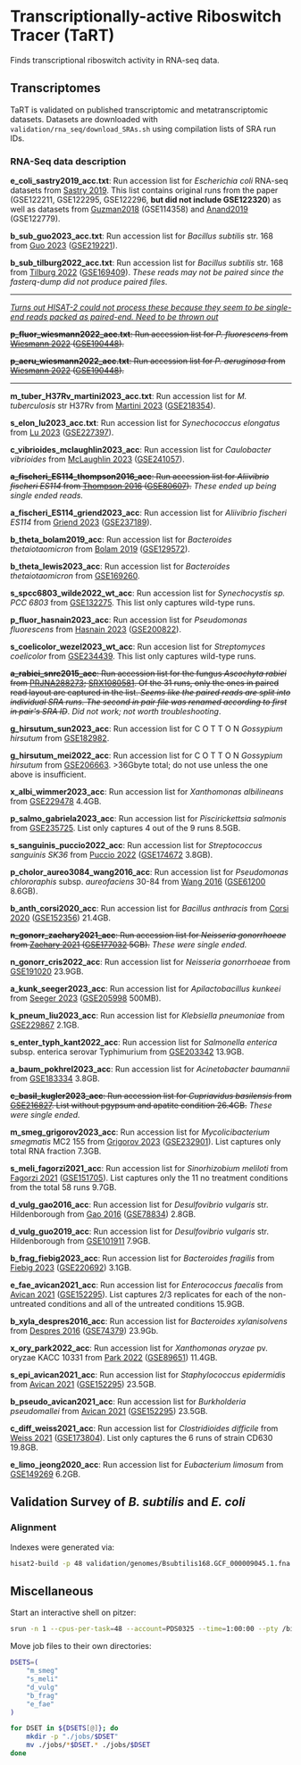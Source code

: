 # Transcriptionally-active Riboswitch Tracer (TaRT)

Finds transcriptional riboswitch activity in RNA-seq data.

## Transcriptomes

TaRT is validated on published transcriptomic and metatranscriptomic datasets. Datasets are downloaded with  `validation/rna_seq/download_SRAs.sh` using compilation lists of SRA run IDs.

### RNA-Seq data description

**e_coli_sastry2019_acc.txt**: Run accession list for *Escherichia coli* RNA-seq datasets from [Sastry 2019](https://www.nature.com/articles/s41467-019-13483-w). This list contains original runs from the paper (GSE122211, GSE122295, GSE122296, **but did not include GSE122320**) as well as datasets from [Guzman2018](https://www.biorxiv.org/content/10.1101/310946v2.full) (GSE114358) and [Anand2019](https://www.nature.com/articles/s41564-018-0340-2) (GSE122779).

**b_sub_guo2023_acc.txt**: Run accession list for *Bacillus subtilis* str. 168 from [Guo 2023](https://www.ncbi.nlm.nih.gov/pmc/articles/PMC9879117/) ([GSE219221](https://www.ncbi.nlm.nih.gov/geo/query/acc.cgi?acc=GSE219221)).

**b_sub_tilburg2022_acc.txt**: Run accession list for *Bacillus subtilis* str. 168 from [Tilburg 2022](https://www.ncbi.nlm.nih.gov/pmc/articles/PMC9049611/) ([GSE169409](https://www.ncbi.nlm.nih.gov/geo/query/acc.cgi?acc=GSE169409)). *These reads may not be paired since the fasterq-dump did not produce paired files*.

---
*<u>Turns out HISAT-2 could not process these because they seem to be single-end reads packed as paired-end. Need to be thrown out</u>*

~~**p_fluor_wiesmann2022_acc.txt**: Run accession list for *P. fluorescens* from [Wiesmann 2022](https://www.nature.com/articles/s41396-022-01343-3) ([GSE190448](https://www.ncbi.nlm.nih.gov/geo/query/acc.cgi?acc=GSE190448)).~~

~~**p_aeru_wiesmann2022_acc.txt**: Run accession list for *P. aeruginosa* from [Wiesmann 2022](https://www.nature.com/articles/s41396-022-01343-3) ([GSE190448](https://www.ncbi.nlm.nih.gov/geo/query/acc.cgi?acc=GSE190448)).~~

---
**m_tuber_H37Rv_martini2023_acc.txt**: Run accession list for *M. tuberculosis* str H37Rv from [Martini 2023](https://www.ncbi.nlm.nih.gov/pmc/articles/PMC10178195/) ([GSE218354](https://www.ncbi.nlm.nih.gov/geo/query/acc.cgi?acc=GSE218354)).

**s_elon_lu2023_acc.txt**: Run accession list for *Synechococcus elongatus* from [Lu 2023](https://www.ncbi.nlm.nih.gov/pmc/articles/PMC10365998/) ([GSE227397](https://www.ncbi.nlm.nih.gov/geo/query/acc.cgi?acc=GSE227397)).

**c_vibrioides_mclaughlin2023_acc**: Run accession list for *Caulobacter vibrioides* from [McLaughlin 2023](https://pubmed.ncbi.nlm.nih.gov/37645952/) ([GSE241057](https://www.ncbi.nlm.nih.gov/geo/query/acc.cgi?acc=GSE241057)).

~~**a_fischeri_ES114_thompson2016_acc**: Run accession list for *Aliivibrio fischeri ES114* from [Thompson 2016](https://www.ncbi.nlm.nih.gov/pmc/articles/PMC5409853/) ([GSE80607](https://www.ncbi.nlm.nih.gov/geo/query/acc.cgi?acc=GSE80607)).~~ *These ended up being single ended reads.*

**a_fischeri_ES114_griend2023_acc**: Run accession list for *Aliivibrio fischeri ES114* from [Griend 2023](https://www.ncbi.nlm.nih.gov/pmc/articles/PMC10441365/) ([GSE237189](https://www.ncbi.nlm.nih.gov/geo/query/acc.cgi?acc=GSE237189)).

**b_theta_bolam2019_acc**: Run accession list for *Bacteroides thetaiotaomicron* from [Bolam 2019](https://www.nature.com/articles/s41564-019-0466-x) ([GSE129572](https://www.ncbi.nlm.nih.gov/geo/query/acc.cgi?acc=GSE129572)).

**b_theta_lewis2023_acc**: Run accession list for *Bacteroides thetaiotaomicron* from [GSE169260](https://www.ncbi.nlm.nih.gov/geo/query/acc.cgi?acc=GSE169260).

**s_spcc6803_wilde2022_wt_acc**: Run accession list for *Synechocystis sp. PCC 6803* from [GSE132275](https://www.ncbi.nlm.nih.gov/geo/query/acc.cgi?acc=GSE132275). This list only captures wild-type runs.

**p_fluor_hasnain2023_acc**: Run accession list for *Pseudomonas fluorescens* from [Hasnain 2023](https://www.ncbi.nlm.nih.gov/pmc/articles/PMC10229592/) ([GSE200822](https://www.ncbi.nlm.nih.gov/geo/query/acc.cgi?acc=GSE200822)).

**s_coelicolor_wezel2023_wt_acc**: Run accesion list for *Streptomyces coelicolor* from [GSE234439](https://www.ncbi.nlm.nih.gov/geo/query/acc.cgi?acc=GSE234439). This list only captures wild-type runs.

~~**a_rabiei_snrc2015_acc**: Run accession list for the fungus *Ascochyta rabiei* from [PRJNA288273](https://www.ncbi.nlm.nih.gov/bioproject/PRJNA288273); [SRX1080581](https://www.ncbi.nlm.nih.gov/sra/SRX1080581[accn]). Of the 31 runs, only the ones in paired read layout are captured in the list. *Seems like the paired reads are split into individual SRA runs. The second in pair file was renamed according to first in pair's SRA ID*~~. *Did not work; not worth troubleshooting*.

**g_hirsutum_sun2023_acc**: Run accession list for C O T T O N *Gossypium hirsutum* from [GSE182982](https://www.ncbi.nlm.nih.gov/geo/query/acc.cgi?acc=GSE182982).

**g_hirsutum_mei2022_acc**: Run accession list for C O T T O N *Gossypium hirsutum* from [GSE206663](https://www.ncbi.nlm.nih.gov/geo/query/acc.cgi?acc=GSE206663). >36Gbyte total; do not use unless the one above is insufficient.

**x_albi_wimmer2023_acc**: Run accession list for *Xanthomonas albilineans* from [GSE229478](https://www.ncbi.nlm.nih.gov/geo/query/acc.cgi?acc=GSE229478) 4.4GB.

**p_salmo_gabriela2023_acc**: Run accession list for *Piscirickettsia salmonis* from [GSE235725](https://www.ncbi.nlm.nih.gov/geo/query/acc.cgi?acc=GSE235725). List only captures 4 out of the 9 runs 8.5GB.

**s_sanguinis_puccio2022_acc**: Run accession list for *Streptococcus sanguinis SK36* from [Puccio 2022](<https://www.ncbi.nlm.nih.gov/pmc/articles/PMC8844241/>) ([GSE174672](https://www.ncbi.nlm.nih.gov/geo/query/acc.cgi?acc=GSE174672) 3.8GB).

**p_cholor_aureo3084_wang2016_acc**: Run accession list for *Pseudomonas chlororaphis* subsp. *aureofaciens* 30-84 from [Wang 2016](https://www.ncbi.nlm.nih.gov/pmc/articles/PMC4727817/) ([GSE61200](https://www.ncbi.nlm.nih.gov/geo/query/acc.cgi?acc=GSE61200) 8.6GB).

**b_anth_corsi2020_acc**: Run accession list for *Bacillus anthracis* from [Corsi 2020](https://www.ncbi.nlm.nih.gov/pmc/articles/PMC7843513/) ([GSE152356](https://www.ncbi.nlm.nih.gov/geo/query/acc.cgi?acc=GSE152356)) 21.4GB.

~~**n_gonorr_zachary2021_acc**: Run accession list for *Neisseria gonorrhoeae* from [Zachary 2021](https://pubmed.ncbi.nlm.nih.gov/34515630/) ([GSE177032](https://www.ncbi.nlm.nih.gov/geo/query/acc.cgi?acc=GSE177032) 5GB).~~ *These were single ended.*

**n_gonorr_cris2022_acc**: Run accession list for *Neisseria gonorrhoeae* from [GSE191020](https://www.ncbi.nlm.nih.gov/geo/query/acc.cgi?acc=GSE191020) 23.9GB.

**a_kunk_seeger2023_acc**: Run accession list for *Apilactobacillus kunkeei* from [Seeger 2023](https://www.ncbi.nlm.nih.gov/pmc/articles/PMC10496945/) ([GSE205998](https://www.ncbi.nlm.nih.gov/geo/query/acc.cgi?acc=GSE205998) 500MB).

**k_pneum_liu2023_acc**: Run accession list for *Klebsiella pneumoniae* from [GSE229867](https://www.ncbi.nlm.nih.gov/geo/query/acc.cgi?acc=GSE229867) 2.1GB.

**s_enter_typh_kant2022_acc**: Run accession list for *Salmonella enterica* subsp. enterica serovar Typhimurium from [GSE203342](https://www.ncbi.nlm.nih.gov/geo/query/acc.cgi?acc=GSE203342) 13.9GB.

**a_baum_pokhrel2023_acc**: Run accession list for *Acinetobacter baumannii* from [GSE183334](https://www.ncbi.nlm.nih.gov/geo/query/acc.cgi?acc=GSE183334) 3.8GB.

~~**c_basil_kugler2023_acc**: Run accession list for *Cupriavidus basilensis* from [GSE216827](https://www.ncbi.nlm.nih.gov/geo/query/acc.cgi?acc=GSE216827). List without pgypsum and apatite condition 26.4GB.~~ *These were single ended.*

**m_smeg_grigorov2023_acc**: Run accession list for *Mycolicibacterium smegmatis* MC2 155 from [Grigorov 2023](https://www.ncbi.nlm.nih.gov/pmc/articles/PMC10454040/) ([GSE232901](https://www.ncbi.nlm.nih.gov/geo/query/acc.cgi?acc=GSE232901)). List captures only total RNA fraction 7.3GB.

**s_meli_fagorzi2021_acc**: Run accession list for *Sinorhizobium meliloti* from [Fagorzi 2021](https://www.ncbi.nlm.nih.gov/pmc/articles/PMC7901481/) ([GSE151705](https://www.ncbi.nlm.nih.gov/geo/query/acc.cgi?acc=GSE151705)). List captures only the 11 no treatment conditions from the total 58 runs 9.7GB.

**d_vulg_gao2016_acc**: Run accession list for *Desulfovibrio vulgaris* str. Hildenborough from [Gao 2016](https://www.ncbi.nlm.nih.gov/pmc/articles/PMC5007762/) ([GSE78834](https://www.ncbi.nlm.nih.gov/geo/query/acc.cgi?acc=GSE78834)) 2.8GB.

**d_vulg_guo2019_acc**: Run accession list for *Desulfovibrio vulgaris* str. Hildenborough from [GSE101911](https://www.ncbi.nlm.nih.gov/geo/query/acc.cgi?acc=GSE101911) 7.9GB.

**b_frag_fiebig2023_acc**: Run accession list for *Bacteroides fragilis* from [Fiebig 2023](https://www.ncbi.nlm.nih.gov/pmc/articles/PMC10197588/) ([GSE220692](https://www.ncbi.nlm.nih.gov/geo/query/acc.cgi?acc=GSE220692)) 3.1GB.

**e_fae_avican2021_acc**: Run accession list for *Enterococcus faecalis* from [Avican 2021](https://www.ncbi.nlm.nih.gov/pmc/articles/PMC8172932/) ([GSE152295](https://www.ncbi.nlm.nih.gov/geo/query/acc.cgi?acc=GSE152295)). List captures 2/3 replicates for each of the non-untreated conditions and all of the untreated conditions 15.9GB.

**b_xyla_despres2016_acc**: Run accession list for *Bacteroides xylanisolvens* from [Despres 2016](https://www.ncbi.nlm.nih.gov/pmc/articles/PMC4769552/) ([GSE74379](https://www.ncbi.nlm.nih.gov/geo/query/acc.cgi?acc=GSE74379)) 23.9Gb.

**x_ory_park2022_acc**: Run accession list for *Xanthomonas oryzae* pv. oryzae KACC 10331 from [Park 2022](https://www.ncbi.nlm.nih.gov/pmc/articles/PMC9709210/) ([GSE89651](https://www.ncbi.nlm.nih.gov/geo/query/acc.cgi?acc=GSE89651)) 11.4GB.

**s_epi_avican2021_acc**: Run accession list for *Staphylococcus epidermidis* from [Avican 2021](https://www.ncbi.nlm.nih.gov/pmc/articles/PMC8172932/) ([GSE152295](https://www.ncbi.nlm.nih.gov/geo/query/acc.cgi?acc=GSE152295)) 23.5GB.

**b_pseudo_avican2021_acc**: Run accession list for *Burkholderia pseudomallei* from [Avican 2021](https://www.ncbi.nlm.nih.gov/pmc/articles/PMC8172932/) ([GSE152295](https://www.ncbi.nlm.nih.gov/geo/query/acc.cgi?acc=GSE152295)) 23.5GB.

**c_diff_weiss2021_acc**: Run accession list for *Clostridioides difficile* from [Weiss 2021](https://www.ncbi.nlm.nih.gov/pmc/articles/PMC8767335/) ([GSE173804](https://www.ncbi.nlm.nih.gov/geo/query/acc.cgi?acc=GSE173804)). List only captures the 6 runs of strain CD630 19.8GB.

**e_limo_jeong2020_acc**: Run accession list for *Eubacterium limosum* from [GSE149269](https://www.ncbi.nlm.nih.gov/geo/query/acc.cgi?acc=GSE149269) 6.2GB.

## Validation Survey of *B. subtilis* and *E. coli*

### Alignment

Indexes were generated via:

```bash
hisat2-build -p 48 validation/genomes/Bsubtilis168.GCF_000009045.1.fna validation/survey/b_sub_168_index/b_sub_168_index
```

## Miscellaneous

Start an interactive shell on pitzer:

```bash
srun -n 1 --cpus-per-task=48 --account=PDS0325 --time=1:00:00 --pty /bin/bash
```

Move job files to their own directories:

```bash
DSETS=(
    "m_smeg"
    "s_meli"
    "d_vulg"
    "b_frag"
    "e_fae"
)

for DSET in ${DSETS[@]}; do
    mkdir -p "./jobs/$DSET"
    mv ./jobs/*$DSET.* ./jobs/$DSET
done
```
